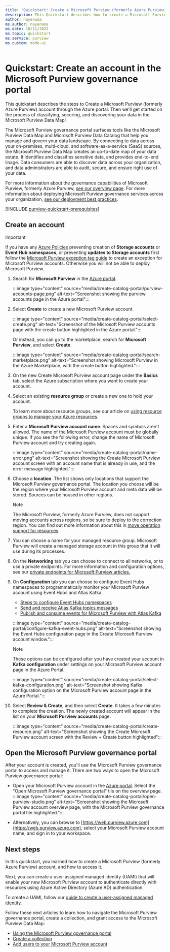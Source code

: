 ```yaml
---
title: 'Quickstart: Create a Microsoft Purview (formerly Azure Purview) account'
description: This Quickstart describes how to create a Microsoft Purview (formerly Azure Purview) account and configure permissions to begin using it.
author: nayenama
ms.author: nayenama
ms.date: 10/11/2022
ms.topic: quickstart
ms.service: purview
ms.custom: mode-ui
---
```

# Quickstart: Create an account in the Microsoft Purview governance portal

This quickstart describes the steps to Create a Microsoft Purview (formerly Azure Purview) account through the Azure portal. Then we'll get started on the process of classifying, securing, and discovering your data in the Microsoft Purview Data Map!

The Microsoft Purview governance portal surfaces tools like the Microsoft Purview Data Map and Microsoft Purview Data Catalog that help you manage and govern your data landscape. By connecting to data across your on-premises, multi-cloud, and software-as-a-service (SaaS) sources, the Microsoft Purview Data Map creates an up-to-date map of your data estate. It identifies and classifies sensitive data, and provides end-to-end linage. Data consumers are able to discover data across your organization, and data administrators are able to audit, secure, and ensure right use of your data.

For more information about the governance capabilities of Microsoft Purview, formerly Azure Purview, [see our overview page](overview.md). For more information about deploying Microsoft Purview governance services across your organization, [see our deployment best practices](deployment-best-practices.md).

[!INCLUDE [purview-quickstart-prerequisites](includes/purview-quickstart-prerequisites.md)]

## Create an account

> [!IMPORTANT]
> If you have any [Azure Policies](../governance/policy/overview.md) preventing creation of **Storage accounts** or **Event Hub namespaces**, or preventing **updates to Storage accounts** first follow the [Microsoft Purview exception tag guide](create-azure-purview-portal-faq.md) to create an exception for Microsoft Purview accounts. Otherwise you will not be able to deploy Microsoft Purview.

1. Search for **Microsoft Purview** in the [Azure portal](https://portal.azure.com).

    :::image type="content" source="media/create-catalog-portal/purview-accounts-page.png" alt-text="Screenshot showing the purview accounts page in the Azure portal":::

1. Select **Create** to create a new Microsoft Purview account.

   :::image type="content" source="media/create-catalog-portal/select-create.png" alt-text="Screenshot of the Microsoft Purview accounts page with the create button highlighted in the Azure portal.":::
  
      Or instead, you can go to the marketplace, search for **Microsoft Purview**, and select **Create**.

     :::image type="content" source="media/create-catalog-portal/search-marketplace.png" alt-text="Screenshot showing Microsoft Purview in the Azure Marketplace, with the create button highlighted.":::

1. On the new Create Microsoft Purview account page under the **Basics** tab, select the Azure subscription where you want to create your account.

1. Select an existing **resource group** or create a new one to hold your account.

    To learn more about resource groups, see our article on [using resource groups to manage your Azure resources](../azure-resource-manager/management/manage-resource-groups-portal.md#what-is-a-resource-group).

1. Enter a **Microsoft Purview account name**. Spaces and symbols aren't allowed.
    The name of the Microsoft Purview account must be globally unique. If you see the following error, change the name of Microsoft Purview account and try creating again.

    :::image type="content" source="media/create-catalog-portal/name-error.png" alt-text="Screenshot showing the Create Microsoft Purview account screen with an account name that is already in use, and the error message highlighted.":::

1. Choose a **location**.
    The list shows only locations that support the Microsoft Purview governance portal. The location you choose will be the region where your Microsoft Purview account and meta data will be stored. Sources can be housed in other regions.

      > [!Note]
      > The Microsoft Purview, formerly Azure Purview, does not support moving accounts across regions, so be sure to deploy to the correction region. You can find out more information about this in [move operation support for resources](../azure-resource-manager/management/move-support-resources.md).

1. You can choose a name for your managed resource group. Microsoft Purview will create a managed storage account in this group that it will use during its processes.

1. On  the **Networking** tab you can choose to connect to all networks, or to use a private endpoints. For more information and configuration options, see our [private endpoints for Microsoft Purview articles.](catalog-private-link.md)

1. On **Configuration** tab you can choose to configure Event Hubs namespaces to programmatically monitor your Microsoft Purview account using Event Hubs and Atlas Kafka.
    - [Steps to configure Event Hubs namespaces](manage-kafka-dotnet.md#configure-event-hubs)
    - [Send and receive Atlas Kafka topics messages](manage-kafka-dotnet.md)
    - [Publish and consume events for Microsoft Purview with Atlas Kafka](concept-best-practices-automation.md#streaming-apache-atlas)

    :::image type="content" source="media/create-catalog-portal/configure-kafka-event-hubs.png" alt-text="Screenshot showing the Event Hubs configuration page in the Create Microsoft Purview account window.":::

    >[!NOTE]
    > These options can be configured after you have created your account in **Kafka configuration** under settings on your Microsoft Purview account page in the Azure Portal.
    >
    > :::image type="content" source="media/create-catalog-portal/select-kafka-configuration.png" alt-text="Screenshot showing Kafka configuration option on the Microsoft Purview account page in the Azure Portal.":::

1. Select **Review & Create**, and then select **Create**. It takes a few minutes to complete the creation. The newly created account will appear in the list on your **Microsoft Purview accounts** page.

    :::image type="content" source="media/create-catalog-portal/create-resource.png" alt-text="Screenshot showing the Create Microsoft Purview account screen with the Review + Create button highlighted":::

## Open the Microsoft Purview governance portal

After your account is created, you'll use the Microsoft Purview governance portal to access and manage it. There are two ways to open the Microsoft Purview governance portal:

* Open your Microsoft Purview account in the [Azure portal](https://portal.azure.com). Select the "Open Microsoft Purview governance portal" tile on the overview page.
    :::image type="content" source="media/create-catalog-portal/open-purview-studio.png" alt-text="Screenshot showing the Microsoft Purview account overview page, with the Microsoft Purview governance portal tile highlighted.":::

* Alternatively, you can browse to [https://web.purview.azure.com](https://web.purview.azure.com), select your Microsoft Purview account name, and sign in to your workspace.

## Next steps

In this quickstart, you learned how to create a Microsoft Purview (formerly Azure Purview) account, and how to access it.

Next, you can create a user-assigned managed identity (UAMI) that will enable your new Microsoft Purview account to authenticate directly with resources using Azure Active Directory (Azure AD) authentication.

To create a UAMI, follow our [guide to create a user-assigned managed identity](manage-credentials.md#create-a-user-assigned-managed-identity).

Follow these next articles to learn how to navigate the Microsoft Purview governance portal, create a collection, and grant access to the Microsoft Purview Data Map:

* [Using the Microsoft Purview governance portal](use-azure-purview-studio.md)
* [Create a collection](quickstart-create-collection.md)
* [Add users to your Microsoft Purview account](catalog-permissions.md)
